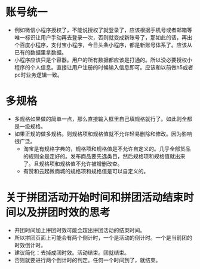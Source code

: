# 账号统一
* 例如微信小程序授权了，不能说授权了就登录了，应该根据手机号或者邮箱等唯一标识让用户手动再去登录一次，否则就变成新账号了，那如此的话，再出个百度小程序，支付宝小程序，今日头条小程序，都是新账号体系了。应该从已有的数据里拿数据。
* 小程序应该只是个容器。用户的所有数据都应该是打通的。所以没必要授权小程序的个人信息。直接让用户注册的时候输入信息即可。应该和以前做h5或者pc时业务逻辑一致。

# 多规格
* 多规格如果做的简单一点，那么直接输入框里自己填规格就行了。如此则全都是一级规格。
* 如果正规的做多规格。则规格项和规格值就不允许轻易删除和修改。因为影响很广泛。
    - 淘宝是有规格字典的，规格项和规格值是不允许自定义的。几乎全部货品的规则全是定好的。发布商品要先选类目，然后规格项和规格值就出来了。且规格项和规格值不允许被增删改查。
    - 有赞和云起微商城的规格项和规格值是可以自定义的。
    
# 关于拼团活动开始时间和拼团活动结束时间以及拼团时效的思考
* 开团时间加上拼团时效可能会超出拼团活动的结束时间。
* 所以拼团页面上可能会有两个倒计时，一个是活动的倒计时。一个是当前团的时效倒计时。
* 建议简化：去掉成团时效。活动结束。团就结束。
* 否则就要进行两个倒计时的判定。任何一个时间到了，就结束。

